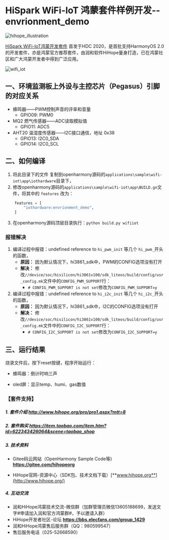 # HiSpark WiFi-IoT 鸿蒙套件样例开发--envrionment_demo

![hihope_illustration](https://gitee.com/hihopeorg/hispark-hm-pegasus/raw/master/docs/figures/hihope_illustration.png)

[HiSpark WiFi-IoT鸿蒙开发套件](https://item.taobao.com/item.htm?spm=a1z10.1-c-s.w5003-23341819265.1.bf644a82Da9PZK&id=622343426064&scene=taobao_shop) 首发于HDC 2020，是首批支持HarmonyOS 2.0的开发套件，亦是鸿蒙官方推荐套件，由润和软件HiHope量身打造，已在鸿蒙社区和广大鸿蒙开发者中得到广泛应用。

![wifi_iot](https://gitee.com/hihopeorg/hispark-hm-pegasus/raw/master/docs/figures/wifi_iot.png)



## 一、环境监测板上外设与主控芯片（Pegasus）引脚的对应关系

* 蜂鸣器——PWM控制声音的评率和音量
  - GPIO09: PWM0
* MQ2 燃气传感器——ADC读取模拟值
  - GPIO11: ADC5
* AHT20 温湿度传感器——I2C接口通信，地址 0x38
  - GPIO13: I2C0_SDA
  - GPIO14: I2C0_SCL

## 二、如何编译

1. 将此目录下的文件 复制到openharmony源码的`applications\sample\wifi-iot\app\iothardware`目录下，
2. 修改openharmony源码的`applications\sample\wifi-iot\app\BUILD.gn`文件，将其中的 `features` 改为：
```python
    features = [
        "iothardware:envrionment_demo",
    ]
```
3. 在openharmony源码顶层目录执行：`python build.py wifiiot`

### 报错解决

1. 编译过程中报错：undefined reference to `hi_pwm_init` 等几个 `hi_pwm_`开头的函数，
	* **原因：** 因为默认情况下，hi3861_sdk中，PWM的CONFIG选项没有打开
	* **解决：** 修改`//device/soc/hisilicon/hi3861v100/sdk_liteos/build/config/usr_config.mk`文件中的`CONFIG_PWM_SUPPORT`行：
	  * `# CONFIG_PWM_SUPPORT is not set`修改为`CONFIG_PWM_SUPPORT=y`
2. 编译过程中报错：undefined reference to `hi_i2c_init` 等几个 `hi_i2c_`开头的函数，
   - **原因：** 因为默认情况下，hi3861_sdk中，I2C的CONFIG选项没有打开
   - **解决：** 修改`//device/soc/hisilicon/hi3861v100/sdk_liteos/build/config/usr_config.mk`文件中的`CONFIG_I2C_SUPPORT`行：
     - `# CONFIG_I2C_SUPPORT is not set`修改为`CONFIG_I2C_SUPPORT=y`

## 三、运行结果

烧录文件后，按下reset按键，程序开始运行：

* 蜂鸣器：倒计时响三声

* oled屏：显示temp、humi、gas数值

  


### 【套件支持】

##### 1. 套件介绍  http://www.hihope.org/pro/pro1.aspx?mtt=8

##### 2. 套件购买  https://item.taobao.com/item.htm?id=622343426064&scene=taobao_shop

##### 3. 技术资料

- Gitee码云网站（OpenHarmony Sample Code等) **https://gitee.com/hihopeorg**

- HiHope官网-资源中心（SDK包、技术文档下载）[**www.hihope.org**](http://www.hihope.org/)

##### 4. 互动交流

- 润和HiHope鸿蒙技术交流-微信群（加群管理员微信13605188699，发送文字#申请加入润和官方鸿蒙群#，予以邀请入群）
- HiHope开发者社区-论坛 **https://bbs.elecfans.com/group_1429**
- 润和HiHope鸿蒙售后服务群（QQ：980599547）
- 售后服务电话（025-52668590）